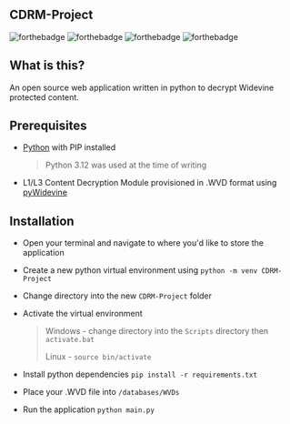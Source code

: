 ## CDRM-Project
 ![forthebadge](https://forthebadge.com/images/badges/uses-html.svg) ![forthebadge](https://forthebadge.com/images/badges/uses-css.svg) ![forthebadge](https://forthebadge.com/images/badges/uses-javascript.svg) ![forthebadge](https://forthebadge.com/images/badges/made-with-python.svg)
 ## What is this?
 
 An open source web application written in python to decrypt Widevine protected content.

## Prerequisites

 - [Python](https://www.python.org/downloads/) with PIP installed

   > Python 3.12 was used at the time of writing
 - L1/L3 Content Decryption Module provisioned in .WVD format using [pyWidevine](https://github.com/devine-dl/pywidevine)
 
 ## Installation
 
 - Open your terminal and navigate to where you'd like to store the application
 - Create a new python virtual environment using `python -m venv CDRM-Project`
 - Change directory into the new `CDRM-Project` folder
 - Activate the virtual environment

    > Windows - change directory into the `Scripts` directory then `activate.bat`
    > 
    > Linux - `source bin/activate`

 - Install python dependencies `pip install -r requirements.txt`
 - Place your .WVD file into `/databases/WVDs`
 - Run the application `python main.py`

